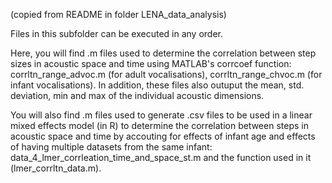 
(copied from README in folder LENA_data_analysis)

Files in this subfolder can be executed in any order.

Here, you will find .m files used to determine the correlation between step sizes in acoustic space 
and time using MATLAB's corrcoef function: corrltn_range_advoc.m (for adult vocalisations), corrltn_range_chvoc.m 
(for infant vocalisations). In addition, these files also outuput the mean, std. deviation, min and max of the 
individual acoustic dimensions.

You will also find .m files used to generate .csv files to be used in a linear mixed effects model 
(in R) to determine the correlation between steps in acoustic space and time by accouting for effects 
of infant age and effects of having multiple datasets from the same infant: data_4_lmer_corrleation_time_and_space_st.m 
and the function used in it (lmer_corrltn_data.m).

